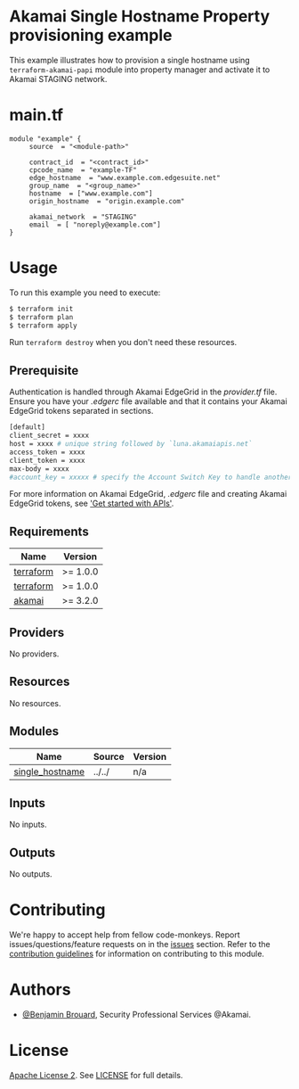 # Akamai Single Hostname Property provisioning example

This example illustrates how to provision a single hostname using `terraform-akamai-papi` module into property manager and activate it to Akamai STAGING network.


# main.tf
```hcl
module "example" {
	 source  = "<module-path>"

	 contract_id  = "<contract_id>"
	 cpcode_name  = "example-TF"
	 edge_hostname  = "www.example.com.edgesuite.net"
	 group_name  = "<group_name>"
	 hostname  = ["www.example.com"]
	 origin_hostname  = "origin.example.com"

	 akamai_network  = "STAGING"
	 email  = [ "noreply@example.com"]
}
```
# Usage

To run this example you need to execute:

```bash
$ terraform init
$ terraform plan
$ terraform apply
```
Run `terraform destroy` when you don't need these resources.

## Prerequisite
Authentication is handled through Akamai EdgeGrid in the _provider.tf_ file.
Ensure you have your _.edgerc_ file available and that it contains your Akamai EdgeGrid tokens separated in sections.
```bash
[default]
client_secret = xxxx
host = xxxx # unique string followed by `luna.akamaiapis.net`
access_token = xxxx
client_token = xxxx
max-body = xxxx
#account_key = xxxxx # specify the Account Switch Key to handle another another account with your Akamai Internal Credentials
```
For more information on Akamai EdgeGrid, _.edgerc_ file and creating Akamai EdgeGrid tokens, see ['Get started with APIs'](https://techdocs.akamai.com/developer/docs/set-up-authentication-credentials).
<!-- BEGIN_AUTOMATED_TF_DOCS_BLOCK -->
## Requirements

| Name | Version |
|------|---------|
| <a name="requirement_terraform"></a> [terraform](#requirement\_terraform) | >= 1.0.0 |
| <a name="requirement_terraform"></a> [terraform](#requirement\_terraform) | >= 1.0.0 |
| <a name="requirement_akamai"></a> [akamai](#requirement\_akamai) | >= 3.2.0 |

## Providers

No providers.

## Resources

No resources.

## Modules

| Name | Source | Version |
|------|--------|---------|
| <a name="module_single_hostname"></a> [single\_hostname](#module\_single\_hostname) | ../../ | n/a |

## Inputs

No inputs.

## Outputs

No outputs.

# Contributing

We're happy to accept help from fellow code-monkeys.
Report issues/questions/feature requests on in the [issues](https://github.com/brrbrr/terraform-akamai-core-new-security-configuration/issues) section.
Refer to the [contribution guidelines](./contributing.md) for information on contributing to this module.

# Authors

- [@Benjamin Brouard](https://www.github.com/brrbrr), Security Professional Services @Akamai.

# License

[Apache License 2](https://choosealicense.com/licenses/apache-2.0/). See [LICENSE](./LICENSE.md) for full details.
<!-- END_AUTOMATED_TF_DOCS_BLOCK -->
